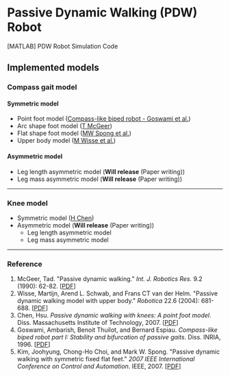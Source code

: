 # Passive Dynamic Walking (PDW) Robot

[MATLAB] PDW Robot Simulation Code



## Implemented models

### Compass gait model

#### Symmetric model

- Point foot model ([Compass-like biped robot - Goswami et al.](https://hal.inria.fr/inria-00073701/file/RR-2996.pdf))
- Arc shape foot model ([T McGeer](https://users.dimi.uniud.it/~antonio.dangelo/Robotica/2019/helper/leggedRobot/McGeer-Passive_dynamic_walking.pdf))
- Flat shape foot model ([MW Spong et al.](https://ieeexplore.ieee.org/iel5/4376306/4376307/04376312.pdf?casa_token=voxBKxih_IUAAAAA:WugTLWGqKSPHyVzvV0aAtvCpZ0DTGv8CwP5Vo3XLf8V9-VeZr3CtWCd7DDbIv6UpG9iTsULEC2A))
- Upper body model ([M Wisse et al.](https://www.cambridge.org/core/services/aop-cambridge-core/content/view/5B6847FB3E431F3F5A206436F1D74362/S0263574704000475a.pdf/div-class-title-passive-dynamic-walking-model-with-upper-body-div.pdf?casa_token=lkx8IjEi2QwAAAAA:ANd7dZRZLYYH8ivSfQsX1gXaUrTwZUosHCXAJapLbcEpKrTfWsGv-FFxieYmPqdwfxJWv9mTbC12uR7V))

#### Asymmetric model

- Leg length asymmetric model (**Will release** (Paper writing))
- Leg mass asymmetric model (**Will release** (Paper writing))

---

### Knee model

- Symmetric model ([H Chen](https://dspace.mit.edu/bitstream/handle/1721.1/41635/216930106-MIT.pdf?sequence=2&isAllowed=y))
- Asymmetric model (**Will release** (Paper writing))
  - Leg length asymmetric model
  - Leg mass asymmetric model





---

### Reference

1. McGeer, Tad. "Passive dynamic walking." *Int. J. Robotics Res.* 9.2 (1990): 62-82. [[PDF](https://users.dimi.uniud.it/~antonio.dangelo/Robotica/2019/helper/leggedRobot/McGeer-Passive_dynamic_walking.pdf)]
2. Wisse, Martijn, Arend L. Schwab, and Frans CT van der Helm. "Passive dynamic walking model with upper body." *Robotica* 22.6 (2004): 681-688. [[PDF](https://www.cambridge.org/core/services/aop-cambridge-core/content/view/5B6847FB3E431F3F5A206436F1D74362/S0263574704000475a.pdf/div-class-title-passive-dynamic-walking-model-with-upper-body-div.pdf?casa_token=_iZGLAq1fogAAAAA:i9ifENC2cG0LK_NB46oDTsdrTq8Z1h1wmq3zUJOFWLXxRthumU5-XwvmtyeaODc6-5o2fjjhrAX7G-0Q)]
3. Chen, Hsu. *Passive dynamic walking with knees: A point foot model*. Diss. Massachusetts Institute of Technology, 2007. [[PDF](https://dspace.mit.edu/bitstream/handle/1721.1/41635/216930106-MIT.pdf?sequence=2&isAllowed=y)]
4. Goswami, Ambarish, Benoit Thuilot, and Bernard Espiau. *Compass-like biped robot part I: Stability and bifurcation of passive gaits*. Diss. INRIA, 1996. [[PDF](https://hal.inria.fr/inria-00073701/file/RR-2996.pdf)]
5. Kim, Joohyung, Chong-Ho Choi, and Mark W. Spong. "Passive dynamic walking with symmetric fixed flat feet." *2007 IEEE International Conference on Control and Automation*. IEEE, 2007. [[PDF](https://ieeexplore.ieee.org/iel5/4376306/4376307/04376312.pdf?casa_token=J1Sm9BYNauYAAAAA:KpoNSuZ4zfM3IT4Elu7sBHXTvrKVQkBMtnzrJMiU8_YjAS1XLj6euCehZpWokXcAIOyScW-99HM)]
